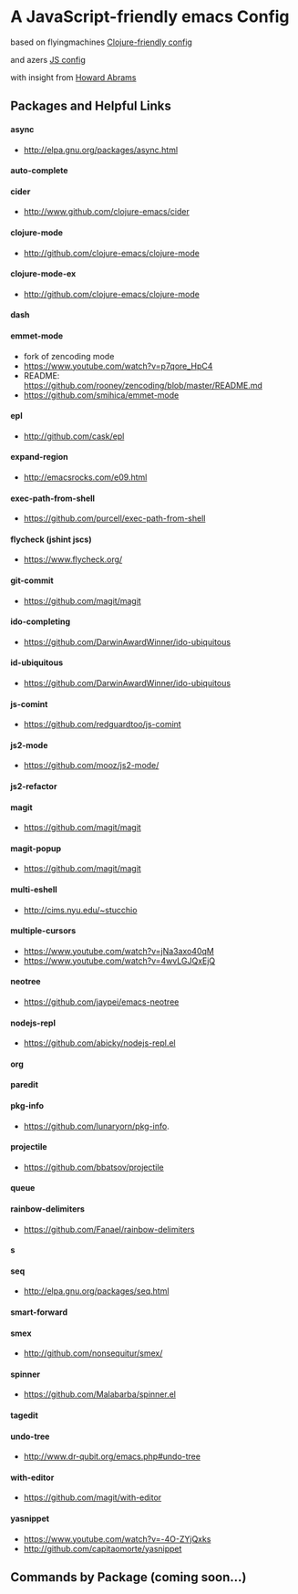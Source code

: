 
# A JavaScript-friendly emacs Config 

based on flyingmachines [Clojure-friendly config](https://github.com/flyingmachine/emacs-for-clojure)

and azers [JS config](https://github.com/azer/emacs)

with insight from [Howard Abrams](https://github.com/howardabrams/dot-files)

## Packages and Helpful Links

#### async
- http://elpa.gnu.org/packages/async.html

#### auto-complete
#### cider
- http://www.github.com/clojure-emacs/cider
#### clojure-mode
- http://github.com/clojure-emacs/clojure-mode
#### clojure-mode-ex
- http://github.com/clojure-emacs/clojure-mode
#### dash
#### emmet-mode
- fork of zencoding mode
- https://www.youtube.com/watch?v=p7qore_HpC4
- README: https://github.com/rooney/zencoding/blob/master/README.md
- https://github.com/smihica/emmet-mode
#### epl
- http://github.com/cask/epl
#### expand-region
- http://emacsrocks.com/e09.html
#### exec-path-from-shell
- https://github.com/purcell/exec-path-from-shell
#### flycheck (jshint jscs)
- https://www.flycheck.org/
#### git-commit
- https://github.com/magit/magit
#### ido-completing
- https://github.com/DarwinAwardWinner/ido-ubiquitous
#### id-ubiquitous
- https://github.com/DarwinAwardWinner/ido-ubiquitous
#### js-comint
- https://github.com/redguardtoo/js-comint
#### js2-mode
- https://github.com/mooz/js2-mode/
#### js2-refactor
#### magit
- https://github.com/magit/magit
#### magit-popup
-  https://github.com/magit/magit
#### multi-eshell
- http://cims.nyu.edu/~stucchio
#### multiple-cursors
- https://www.youtube.com/watch?v=jNa3axo40qM
- https://www.youtube.com/watch?v=4wvLGJQxEjQ
#### neotree
- https://github.com/jaypei/emacs-neotree
#### nodejs-repl
- https://github.com/abicky/nodejs-repl.el 
#### org
#### paredit
#### pkg-info
- https://github.com/lunaryorn/pkg-info.
#### projectile
- https://github.com/bbatsov/projectile
#### queue
#### rainbow-delimiters
- https://github.com/Fanael/rainbow-delimiters
#### s
#### seq
- http://elpa.gnu.org/packages/seq.html
#### smart-forward
#### smex
- http://github.com/nonsequitur/smex/
#### spinner
- https://github.com/Malabarba/spinner.el
#### tagedit
#### undo-tree
- http://www.dr-qubit.org/emacs.php#undo-tree
#### with-editor
- https://github.com/magit/with-editor
#### yasnippet
- https://www.youtube.com/watch?v=-4O-ZYjQxks
- http://github.com/capitaomorte/yasnippet

## Commands by Package (coming soon...)
